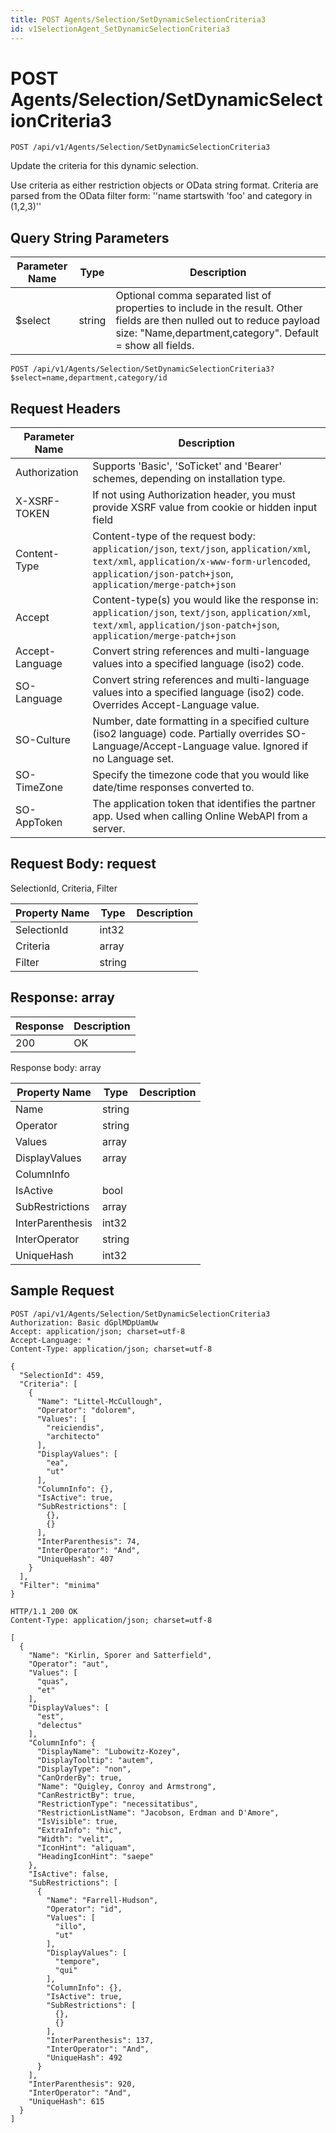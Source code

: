 ```yaml
---
title: POST Agents/Selection/SetDynamicSelectionCriteria3
id: v1SelectionAgent_SetDynamicSelectionCriteria3
---
```


# POST Agents/Selection/SetDynamicSelectionCriteria3

```http
POST /api/v1/Agents/Selection/SetDynamicSelectionCriteria3
```

Update the criteria for this dynamic selection.

Use criteria as either restriction objects or OData string format. Criteria are parsed from the OData filter form: ''name startswith 'foo' and category in (1,2,3)''





## Query String Parameters

| Parameter Name | Type |  Description |
|----------------|------|--------------|
| $select | string |  Optional comma separated list of properties to include in the result. Other fields are then nulled out to reduce payload size: "Name,department,category". Default = show all fields. |

```http
POST /api/v1/Agents/Selection/SetDynamicSelectionCriteria3?$select=name,department,category/id
```


## Request Headers

| Parameter Name | Description |
|----------------|-------------|
| Authorization  | Supports 'Basic', 'SoTicket' and 'Bearer' schemes, depending on installation type. |
| X-XSRF-TOKEN   | If not using Authorization header, you must provide XSRF value from cookie or hidden input field |
| Content-Type | Content-type of the request body: `application/json`, `text/json`, `application/xml`, `text/xml`, `application/x-www-form-urlencoded`, `application/json-patch+json`, `application/merge-patch+json` |
| Accept         | Content-type(s) you would like the response in: `application/json`, `text/json`, `application/xml`, `text/xml`, `application/json-patch+json`, `application/merge-patch+json` |
| Accept-Language | Convert string references and multi-language values into a specified language (iso2) code. |
| SO-Language | Convert string references and multi-language values into a specified language (iso2) code. Overrides Accept-Language value. |
| SO-Culture | Number, date formatting in a specified culture (iso2 language) code. Partially overrides SO-Language/Accept-Language value. Ignored if no Language set. |
| SO-TimeZone | Specify the timezone code that you would like date/time responses converted to. |
| SO-AppToken | The application token that identifies the partner app. Used when calling Online WebAPI from a server. |

## Request Body: request  

SelectionId, Criteria, Filter 

| Property Name | Type |  Description |
|----------------|------|--------------|
| SelectionId | int32 |  |
| Criteria | array |  |
| Filter | string |  |


## Response: array



| Response | Description |
|----------------|-------------|
| 200 | OK |

Response body: array

| Property Name | Type |  Description |
|----------------|------|--------------|
| Name | string |  |
| Operator | string |  |
| Values | array |  |
| DisplayValues | array |  |
| ColumnInfo |  |  |
| IsActive | bool |  |
| SubRestrictions | array |  |
| InterParenthesis | int32 |  |
| InterOperator | string |  |
| UniqueHash | int32 |  |

## Sample Request

```http!
POST /api/v1/Agents/Selection/SetDynamicSelectionCriteria3
Authorization: Basic dGplMDpUamUw
Accept: application/json; charset=utf-8
Accept-Language: *
Content-Type: application/json; charset=utf-8

{
  "SelectionId": 459,
  "Criteria": [
    {
      "Name": "Littel-McCullough",
      "Operator": "dolorem",
      "Values": [
        "reiciendis",
        "architecto"
      ],
      "DisplayValues": [
        "ea",
        "ut"
      ],
      "ColumnInfo": {},
      "IsActive": true,
      "SubRestrictions": [
        {},
        {}
      ],
      "InterParenthesis": 74,
      "InterOperator": "And",
      "UniqueHash": 407
    }
  ],
  "Filter": "minima"
}
```

```http_
HTTP/1.1 200 OK
Content-Type: application/json; charset=utf-8

[
  {
    "Name": "Kirlin, Sporer and Satterfield",
    "Operator": "aut",
    "Values": [
      "quas",
      "et"
    ],
    "DisplayValues": [
      "est",
      "delectus"
    ],
    "ColumnInfo": {
      "DisplayName": "Lubowitz-Kozey",
      "DisplayTooltip": "autem",
      "DisplayType": "non",
      "CanOrderBy": true,
      "Name": "Quigley, Conroy and Armstrong",
      "CanRestrictBy": true,
      "RestrictionType": "necessitatibus",
      "RestrictionListName": "Jacobson, Erdman and D'Amore",
      "IsVisible": true,
      "ExtraInfo": "hic",
      "Width": "velit",
      "IconHint": "aliquam",
      "HeadingIconHint": "saepe"
    },
    "IsActive": false,
    "SubRestrictions": [
      {
        "Name": "Farrell-Hudson",
        "Operator": "id",
        "Values": [
          "illo",
          "ut"
        ],
        "DisplayValues": [
          "tempore",
          "qui"
        ],
        "ColumnInfo": {},
        "IsActive": true,
        "SubRestrictions": [
          {},
          {}
        ],
        "InterParenthesis": 137,
        "InterOperator": "And",
        "UniqueHash": 492
      }
    ],
    "InterParenthesis": 920,
    "InterOperator": "And",
    "UniqueHash": 615
  }
]
```